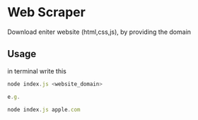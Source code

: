 
# Web Scraper

Download eniter website (html,css,js), by providing the domain


## Usage
in terminal write this

```javascript
node index.js <website_domain>

e.g.

node index.js apple.com
```

